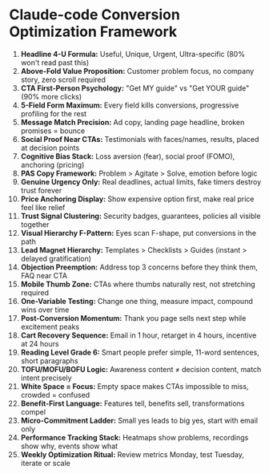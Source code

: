 # Claude-code Conversion Optimization Framework

1. **Headline 4-U Formula:** Useful, Unique, Urgent, Ultra-specific (80% won't read past this)  
2. **Above-Fold Value Proposition:** Customer problem focus, no company story, zero scroll required  
3. **CTA First-Person Psychology:** "Get MY guide" vs "Get YOUR guide" (90% more clicks)  
4. **5-Field Form Maximum:** Every field kills conversions, progressive profiling for the rest  
5. **Message Match Precision:** Ad copy, landing page headline, broken promises = bounce  
6. **Social Proof Near CTAs:** Testimonials with faces/names, results, placed at decision points  
7. **Cognitive Bias Stack:** Loss aversion (fear), social proof (FOMO), anchoring (pricing)  
8. **PAS Copy Framework:** Problem > Agitate > Solve, emotion before logic  
9. **Genuine Urgency Only:** Real deadlines, actual limits, fake timers destroy trust forever  
10. **Price Anchoring Display:** Show expensive option first, make real price feel like relief  
11. **Trust Signal Clustering:** Security badges, guarantees, policies all visible together  
12. **Visual Hierarchy F-Pattern:** Eyes scan F-shape, put conversions in the path  
13. **Lead Magnet Hierarchy:** Templates > Checklists > Guides (instant > delayed gratification)  
14. **Objection Preemption:** Address top 3 concerns before they think them, FAQ near CTA  
15. **Mobile Thumb Zone:** CTAs where thumbs naturally rest, not stretching required  
16. **One-Variable Testing:** Change one thing, measure impact, compound wins over time  
17. **Post-Conversion Momentum:** Thank you page sells next step while excitement peaks  
18. **Cart Recovery Sequence:** Email in 1 hour, retarget in 4 hours, incentive at 24 hours  
19. **Reading Level Grade 6:** Smart people prefer simple, 11-word sentences, short paragraphs  
20. **TOFU/MOFU/BOFU Logic:** Awareness content ≠ decision content, match intent precisely  
21. **White Space = Focus:** Empty space makes CTAs impossible to miss, crowded = confused  
22. **Benefit-First Language:** Features tell, benefits sell, transformations compel  
23. **Micro-Commitment Ladder:** Small yes leads to big yes, start with email only  
24. **Performance Tracking Stack:** Heatmaps show problems, recordings show why, events show what  
25. **Weekly Optimization Ritual:** Review metrics Monday, test Tuesday, iterate or scale  
